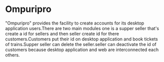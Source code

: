 # Ompuripro
"Ompuripro" provides the facility to create accounts for its desktop application users.There are two main modules one is a supper seller that's create a id for sellers and then seller create id for there customers.Customers put their id on desktop application and book tickets of trains.Supper seller can delete the seller.seller can deactivate the id of customers because desktop application and web are interconnected each others.
